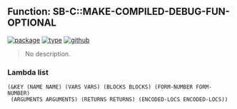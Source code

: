 ## Function: SB-C::MAKE-COMPILED-DEBUG-FUN-OPTIONAL
[![package](https://img.shields.io/badge/Package-SB--C-5f9ea0.svg?style=social&colorA=999999)](../) [![type](https://img.shields.io/badge/Type-Function-5f9ea0.svg?style=social&colorA=999999)](../#function) [![github](https://img.shields.io/badge/GitHub-View_the_source-5f9ea0.svg?style=social&colorA=999999&logo=github)](https://github.com/sbcl/sbcl/blob/master/src/code/debug-info.lisp/) 

> No description.

### Lambda list
```
(&KEY (NAME NAME) (VARS VARS) (BLOCKS BLOCKS) (FORM-NUMBER FORM-NUMBER)
 (ARGUMENTS ARGUMENTS) (RETURNS RETURNS) (ENCODED-LOCS ENCODED-LOCS))
```
